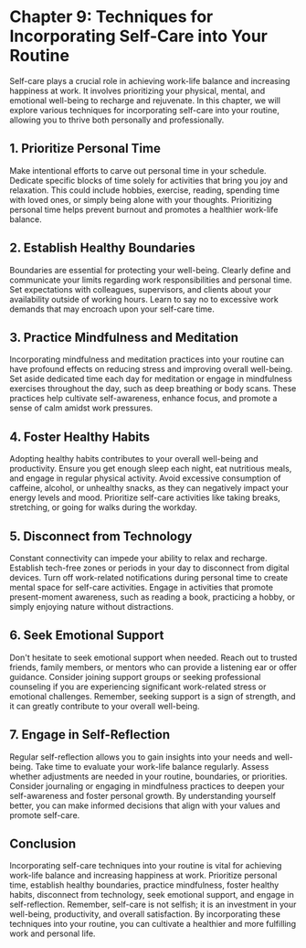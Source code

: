 Chapter 9: Techniques for Incorporating Self-Care into Your Routine
===================================================================

Self-care plays a crucial role in achieving work-life balance and increasing happiness at work. It involves prioritizing your physical, mental, and emotional well-being to recharge and rejuvenate. In this chapter, we will explore various techniques for incorporating self-care into your routine, allowing you to thrive both personally and professionally.

**1. Prioritize Personal Time**
-------------------------------

Make intentional efforts to carve out personal time in your schedule. Dedicate specific blocks of time solely for activities that bring you joy and relaxation. This could include hobbies, exercise, reading, spending time with loved ones, or simply being alone with your thoughts. Prioritizing personal time helps prevent burnout and promotes a healthier work-life balance.

**2. Establish Healthy Boundaries**
-----------------------------------

Boundaries are essential for protecting your well-being. Clearly define and communicate your limits regarding work responsibilities and personal time. Set expectations with colleagues, supervisors, and clients about your availability outside of working hours. Learn to say no to excessive work demands that may encroach upon your self-care time.

**3. Practice Mindfulness and Meditation**
------------------------------------------

Incorporating mindfulness and meditation practices into your routine can have profound effects on reducing stress and improving overall well-being. Set aside dedicated time each day for meditation or engage in mindfulness exercises throughout the day, such as deep breathing or body scans. These practices help cultivate self-awareness, enhance focus, and promote a sense of calm amidst work pressures.

**4. Foster Healthy Habits**
----------------------------

Adopting healthy habits contributes to your overall well-being and productivity. Ensure you get enough sleep each night, eat nutritious meals, and engage in regular physical activity. Avoid excessive consumption of caffeine, alcohol, or unhealthy snacks, as they can negatively impact your energy levels and mood. Prioritize self-care activities like taking breaks, stretching, or going for walks during the workday.

**5. Disconnect from Technology**
---------------------------------

Constant connectivity can impede your ability to relax and recharge. Establish tech-free zones or periods in your day to disconnect from digital devices. Turn off work-related notifications during personal time to create mental space for self-care activities. Engage in activities that promote present-moment awareness, such as reading a book, practicing a hobby, or simply enjoying nature without distractions.

**6. Seek Emotional Support**
-----------------------------

Don't hesitate to seek emotional support when needed. Reach out to trusted friends, family members, or mentors who can provide a listening ear or offer guidance. Consider joining support groups or seeking professional counseling if you are experiencing significant work-related stress or emotional challenges. Remember, seeking support is a sign of strength, and it can greatly contribute to your overall well-being.

**7. Engage in Self-Reflection**
--------------------------------

Regular self-reflection allows you to gain insights into your needs and well-being. Take time to evaluate your work-life balance regularly. Assess whether adjustments are needed in your routine, boundaries, or priorities. Consider journaling or engaging in mindfulness practices to deepen your self-awareness and foster personal growth. By understanding yourself better, you can make informed decisions that align with your values and promote self-care.

**Conclusion**
--------------

Incorporating self-care techniques into your routine is vital for achieving work-life balance and increasing happiness at work. Prioritize personal time, establish healthy boundaries, practice mindfulness, foster healthy habits, disconnect from technology, seek emotional support, and engage in self-reflection. Remember, self-care is not selfish; it is an investment in your well-being, productivity, and overall satisfaction. By incorporating these techniques into your routine, you can cultivate a healthier and more fulfilling work and personal life.
